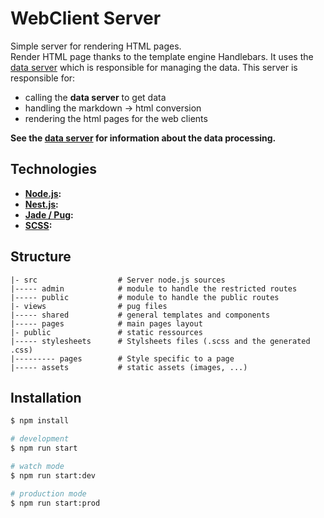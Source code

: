 # WebClient Server

Simple server for rendering HTML pages.  
Render HTML page thanks to the template engine Handlebars. It uses the 
[data server]() which is responsible for managing the data. This server is
responsible for:
- calling the **data server** to get data
- handling the markdown -> html conversion
- rendering the html pages for the web clients

**See the [data server]() for information about the data processing.** 

## Technologies
- **[Node.js]():**
- **[Nest.js]():**
- **[Jade / Pug]():**
- **[SCSS]():**


## Structure

```
|- src                  # Server node.js sources
|----- admin            # module to handle the restricted routes
|----- public           # module to handle the public routes
|- views                # pug files
|----- shared           # general templates and components
|----- pages            # main pages layout
|- public               # static ressources
|----- stylesheets      # Stylsheets files (.scss and the generated .css)
|--------- pages        # Style specific to a page
|----- assets           # static assets (images, ...)
```

## Installation

```bash
$ npm install
```

```bash
# development
$ npm run start

# watch mode
$ npm run start:dev

# production mode
$ npm run start:prod
```